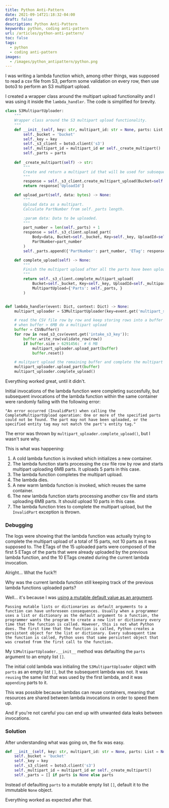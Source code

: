 ```yaml
---
title: Python Anti-Pattern
date: 2021-09-14T21:18:32-04:00
draft: false
description: Python Anti-Pattern
keywords: python, coding anti-pattern
url: /articles/python-anti-pattern/
toc: false
tags:
  - python
  - coding anti-pattern
images:
  - /images/python_antipattern/python.png
---
```


I was writing a lambda function which, among other things, was supposed to read a csv file from S3, perform some validation on every row, then use boto3 to perform an S3 multipart upload.

I created a wrapper class around the multipart upload functionality and I was using it inside the `lambda_handler`. The code is simplified for brevity.

```python
class S3MultipartUploader:
    """
    Wrapper class around the S3 multipart upload functionality.
    """
    def __init__(self, key: str, multipart_id: str = None, parts: List = []) -> None:
        self._bucket = 'bucket'
        self._key = key
        self._s3_client = boto3.client('s3')
        self._multipart_id = multipart_id or self._create_multipart()
        self._parts = parts
    
    def _create_multipart(self) -> str:
        """
        Create and return a multipart id that will be used for subsequent multipart uploads.
        """
        response = self._s3_client.create_multipart_upload(Bucket=self._bucket, Key=self._key)
        return response['UploadId']

    def upload_part(self, data: bytes) -> None:
        """
        Upload data as a multipart.
        Calculate PartNumber from self._parts length.

        :param data: Data to be uploaded.
        """
        part_number = len(self._parts) + 1
        response = self._s3_client.upload_part(
            Body=data, Bucket=self._bucket, Key=self._key, UploadId=self._multipart_id,
            PartNumber=part_number
        )
        self._parts.append({'PartNumber': part_number, 'ETag': response['ETag'], })

    def complete_upload(self) -> None:
        """
        Finish the multipart upload after all the parts have been uploaded.
        """
        return self._s3_client.complete_multipart_upload(
            Bucket=self._bucket, Key=self._key, UploadId=self._multipart_id,
            MultipartUpload={'Parts': self._parts, }
        )


def lambda_handler(event: Dict, context: Dict) -> None:
    multipart_uploader = S3MultipartUploader(key=event.get('multipart_s3_key'))

    # read the CSV file row by row and keep storing rows into a buffer
    # when buffer > 6MB do a multipart upload
    buffer = CSVBuffer()
    for row in read_s3_csv(event.get('intake_s3_key')):
        buffer.write_row(validate_row(row))
        if buffer.size > 6291456:  # 6 MB
            multipart_uploader.upload_part(buffer)
            buffer.reset()

    # mulitpart upload the remaining buffer and complete the multipart upload
    multipart_uploader.upload_part(buffer)
    multipart_uploader.complete_upload()
```

Everything worked great, until it didn't.

Initial invocations of the lambda function were completing succesfully, but subsequent invocations of the lambda function within the same container were randomly failing with the following error:

`"An error occurred (InvalidPart) when calling the CompleteMultipartUpload operation: One or more of the specified parts could not be found. The part may not have been uploaded, or the specified entity tag may not match the part's entity tag."`

The error was thrown by `multipart_uploader.complete_upload()`, but I wasn't sure why.

This is what was happening:

1. A cold lambda function is invoked which initializes a new container.
2. The lambda function starts processing the csv file row by row and starts multipart uploading 6MB parts. It uploads 5 parts in this case.
3. The lambda function completes the multipart upload.
4. The lambda dies.
5. A new warm lambda function is invoked, which reuses the same container.
6. The new lambda function starts processing another csv file and starts uploading 6MB parts. It should upload 10 parts in this case.
7. The lambda function tries to complete the multipart upload, but the `InvalidPart` exception is thrown.

### Debugging

The logs were showing that the lambda function was actually trying to complete the multipart upload of a total of 15 parts, not 10 parts as it was supposed to. The ETags of the 15 uploaded parts were composed of the first 5 ETags of the parts that were already uploaded by the previous lambda function, and the 10 ETags created during the current lambda invocation.

Alright... What the fuck?!

Why was the current lambda function still keeping track of the previous lambda functions uploaded parts?

Well... it's because I was [using a mutable default value as an argument](https://docs.quantifiedcode.com/python-anti-patterns/correctness/mutable_default_value_as_argument.html).

`
Passing mutable lists or dictionaries as default arguments to a function can have unforeseen consequences. Usually when a programmer uses a list or dictionary as the default argument to a function, the programmer wants the program to create a new list or dictionary every time that the function is called. However, this is not what Python does. The first time that the function is called, Python creates a persistent object for the list or dictionary. Every subsequent time the function is called, Python uses that same persistent object that was created from the first call to the function.
`

My `S3MultipartUploader.__init__` method was defaulting the `parts` argument to an empty list `[]`.

The initial cold lambda was initialing the `S3MultipartUploader` object with `parts` as an empty list `[]`, but the subsequent lambda was not. It was `reusing` the same list that was used by the first lambda, and it was `appending` parts to it.

This was possible because lambdas can reuse containers, meaning that resources are shared between lambda invocations in order to speed them up.

And if you're not careful you can end up with unwanted data leaks between invocations.

### Solution

After understanding what was going on, the fix was easy.

```python
def __init__(self, key: str, multipart_id: str = None, parts: List = None) -> None:
    self._bucket = 'bucket'
    self._key = key
    self._s3_client = boto3.client('s3')
    self._multipart_id = multipart_id or self._create_multipart()
    self._parts = [] if parts is None else parts
```

Instead of defaulting `parts` to a mutable empty list `[]`, default it to the immutable `None` object.

Everything worked as expected after that.
